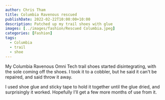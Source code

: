 ```yaml
---
author: Chris Tham
title: Columbia Ravenous rescued
publishDate: 2022-02-22T10:00:00+10:00
description: Patched up my trail shoes with glue
images: [../images/fashion/Rescued Columbia.jpeg]
categories: [Fashion]
tags:
  - Columbia
  - trail
  - shoe
---
```


My Columbia Ravenous Omni Tech trail shoes started disintegrating, with the sole
coming off the shoes. I took it to a cobbler, but he said it can't be repaired,
and said throw it away.

I used shoe glue and sticky tape to hold it together until the glue dried, and
surprisingly it worked. Hopefully I'll get a few more months of use from it.
